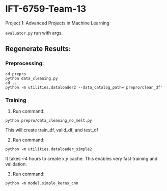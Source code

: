 # IFT-6759-Team-13
Project 1: Advanced Projects in Machine Learning

`evaluator.py` run with args.

## Regenerate Results:

### Preprocessing:
```
cd prepro
python data_cleaning.py
cd ..
python -m utilities.dataloader2 --data_catalog_path='prepro/clean_df'
```
### Training
1. Run command:

```
python prepro/data_cleaning_no_melt.py
```

This will create train_df, valid_df, and test_df

2. Run command: 

`python -m utilities.dataloader_simple2`

It takes ~4 hours to create x,y cache. This enables very fast training and validation.

3. Run command:

`python -m model.simple_keras_cnn`
